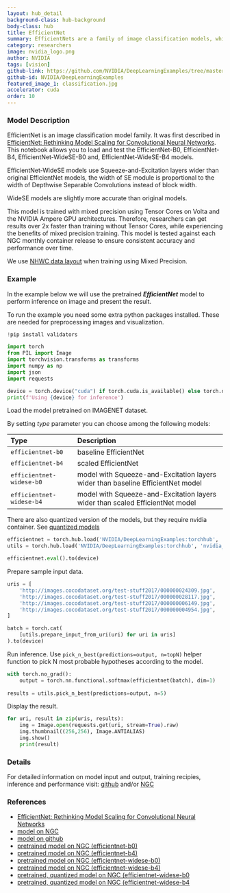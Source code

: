 ```yaml
---
layout: hub_detail
background-class: hub-background
body-class: hub
title: EfficientNet
summary: EfficientNets are a family of image classification models, which achieve state-of-the-art accuracy, being an order-of-magnitude smaller and faster. Trained with mixed precision using Tensor Cores.
category: researchers
image: nvidia_logo.png
author: NVIDIA
tags: [vision]
github-link: https://github.com/NVIDIA/DeepLearningExamples/tree/master/PyTorch/Classification/ConvNets/efficientnet
github-id: NVIDIA/DeepLearningExamples
featured_image_1: classification.jpg
accelerator: cuda
order: 10
---
```



### Model Description

EfficientNet is an image classification model family. It was first described in [EfficientNet: Rethinking Model Scaling for Convolutional Neural Networks](https://arxiv.org/abs/1905.11946). This notebook allows you to load and test the EfficientNet-B0, EfficientNet-B4, EfficientNet-WideSE-B0 and, EfficientNet-WideSE-B4 models.

EfficientNet-WideSE models use Squeeze-and-Excitation layers wider than original EfficientNet models, the width of SE module is proportional to the width of Depthwise Separable Convolutions instead of block width.

WideSE models are slightly more accurate than original models.

This model is trained with mixed precision using Tensor Cores on Volta and the NVIDIA Ampere GPU architectures. Therefore, researchers can get results over 2x faster than training without Tensor Cores, while experiencing the benefits of mixed precision training. This model is tested against each NGC monthly container release to ensure consistent accuracy and performance over time.

We use [NHWC data layout](https://pytorch.org/tutorials/intermediate/memory_format_tutorial.html) when training using Mixed Precision.

### Example

In the example below we will use the pretrained ***EfficientNet*** model to perform inference on image and present the result.

To run the example you need some extra python packages installed. These are needed for preprocessing images and visualization.
```python
!pip install validators
```

```python
import torch
from PIL import Image
import torchvision.transforms as transforms
import numpy as np
import json
import requests

device = torch.device("cuda") if torch.cuda.is_available() else torch.device("cpu")
print(f'Using {device} for inference')
```

Load the model pretrained on IMAGENET dataset.

By setting *type* parameter you can choose among the following models:

| Type | Description |
| :----- | :----- |
| `efficientnet-b0` | baseline EfficientNet |
| `efficientnet-b4` | scaled EfficientNet|
| `efficientnet-widese-b0` | model with Squeeze-and-Excitation layers wider than baseline EfficientNet model |
| `efficientnet-widese-b4` | model with Squeeze-and-Excitation layers wider than scaled EfficientNet model |

There are also quantized version of the models, but they require nvidia container. See [quantized models](https://github.com/NVIDIA/DeepLearningExamples/tree/master/PyTorch/Classification/ConvNets/efficientnet#quantization)
```python
efficientnet = torch.hub.load('NVIDIA/DeepLearningExamples:torchhub', 'nvidia_efficientnet', type='efficientnet-widese-b0')
utils = torch.hub.load('NVIDIA/DeepLearningExamples:torchhub', 'nvidia_convnets_processing_utils')

efficientnet.eval().to(device)

```

Prepare sample input data.
```python
uris = [
    'http://images.cocodataset.org/test-stuff2017/000000024309.jpg',
    'http://images.cocodataset.org/test-stuff2017/000000028117.jpg',
    'http://images.cocodataset.org/test-stuff2017/000000006149.jpg',
    'http://images.cocodataset.org/test-stuff2017/000000004954.jpg',
]

batch = torch.cat(
    [utils.prepare_input_from_uri(uri) for uri in uris]
).to(device)
```

Run inference. Use `pick_n_best(predictions=output, n=topN)` helper function to pick N most probable hypotheses according to the model.
```python
with torch.no_grad():
    output = torch.nn.functional.softmax(efficientnet(batch), dim=1)
    
results = utils.pick_n_best(predictions=output, n=5)
```

Display the result.
```python
for uri, result in zip(uris, results):
    img = Image.open(requests.get(uri, stream=True).raw)
    img.thumbnail((256,256), Image.ANTIALIAS)
    img.show()
    print(result)
```

### Details
For detailed information on model input and output, training recipies, inference and performance visit:
[github](https://github.com/NVIDIA/DeepLearningExamples/tree/master/PyTorch/Classification/ConvNets/efficientnet)
and/or [NGC](https://ngc.nvidia.com/catalog/resources/nvidia:efficientnet_for_pytorch)

### References

 - [EfficientNet: Rethinking Model Scaling for Convolutional Neural Networks](https://arxiv.org/abs/1905.11946)
 - [model on NGC](https://ngc.nvidia.com/catalog/resources/nvidia:efficientnet_for_pytorch)
 - [model on github](https://github.com/NVIDIA/DeepLearningExamples/tree/master/PyTorch/Classification/ConvNets/efficientnet)
 - [pretrained model on NGC (efficientnet-b0)](https://ngc.nvidia.com/catalog/models/nvidia:efficientnet_b0_pyt_amp)
 - [pretrained model on NGC (efficientnet-b4)](https://ngc.nvidia.com/catalog/models/nvidia:efficientnet_b4_pyt_amp)
 - [pretrained model on NGC (efficientnet-widese-b0)](https://ngc.nvidia.com/catalog/models/nvidia:efficientnet_widese_b0_pyt_amp)
 - [pretrained model on NGC (efficientnet-widese-b4)](https://ngc.nvidia.com/catalog/models/nvidia:efficientnet_widese_b4_pyt_amp)
 - [pretrained, quantized model on NGC (efficientnet-widese-b0](https://ngc.nvidia.com/catalog/models/nvidia:efficientnet_widese_b0_pyt_amp)
 - [pretrained, quantized model on NGC (efficientnet-widese-b4](https://ngc.nvidia.com/catalog/models/nvidia:efficientnet_widese_b4_pyt_amp)
 
```python

```
